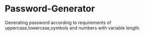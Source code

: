 # Password-Generator
Generating password according to requirements of uppercase,lowercase,symbols and numbers with variable length.
